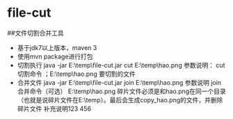 # file-cut
##文件切割合并工具
* 基于jdk7以上版本，maven 3 
* 使用mvn package进行打包 
* 切割执行 java  -jar E:\temp\file-cut.jar cut  E:\\temp\\hao.png   参数说明： cut 切割命令  ；E:\\temp\\hao.png 要切割的文件
* 合并文件   java  -jar E:\temp\file-cut.jar join  E:\\temp\\hao.png  参数说明 join 合并命令（可选） E:\\temp\\hao.png 碎片文件必须是和hao.png在同一个目录（也就是说碎片文件在E:\\temp）。最后会生成copy_hao.png的文件，并删除碎片文件
补充说明123 456
